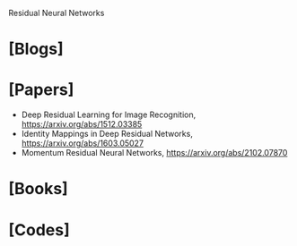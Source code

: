 Residual Neural Networks

# [Blogs]

# [Papers]
+ Deep Residual Learning for Image Recognition, https://arxiv.org/abs/1512.03385
+ Identity Mappings in Deep Residual Networks, https://arxiv.org/abs/1603.05027
+ Momentum Residual Neural Networks, https://arxiv.org/abs/2102.07870

# [Books]

# [Codes]
